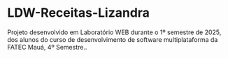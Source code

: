 # LDW-Receitas-Lizandra
Projeto desenvolvido em Laboratório WEB durante o 1º semestre de 2025, dos alunos do curso de desenvolvimento de software multiplataforma da FATEC Mauá, 4º Semestre..
